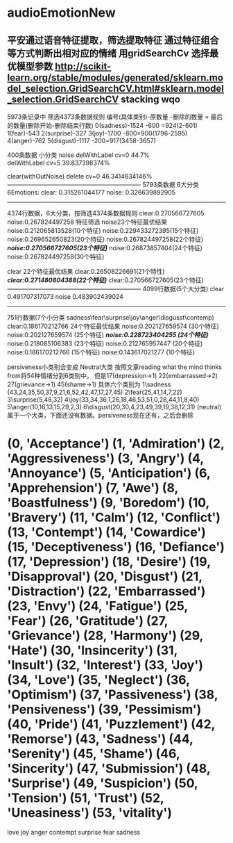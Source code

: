 # audioEmotionNew
平安通过语音特征提取，筛选提取特征 通过特征组合等方式判断出相对应的情绪
用gridSearchCv 选择最优模型参数
http://scikit-learn.org/stable/modules/generated/sklearn.model_selection.GridSearchCV.html#sklearn.model_selection.GridSearchCV
stacking wqo
------------------------------------------
5973条记录中  筛选4373条数据规则
编号(具体类别)-原数量  -删除的数量 = 最后的数量(删除开始-删除结束行数)
0(sadness)-1524  -600 =924(2-601)
1(fear)-543
2(surprise)-327
3(joy)-1700  -800=900(1796-2595)
4(anger)-762
5(disgust)-1117  -200=917(3458-3657)

400条数据 小分类
noise
delWithLabel cv=0 44.7%   
delWithLabel cv=5 39.837398374%

clear(withOutNoise)
delete cv=0  46.3414634146%
——————————————————————
5793条数据 6大分类
6Emotions:
clear: 0.315261044177
noise: 0.326639892905
______________________
4374行数据，6大分类，按筛选4374条数据规则
clear:0.270566727605
noise:0.267824497258
特征筛选 
noise23个特征最优结果
noise:0.212065813528(10个特征)
noise:0.229433272395(15个特征)
noise:0.269652650823(20个特征)
noise:0.267824497258(22个特征)
***noise:0.270566727605(23个特征)***
noise:0.26873857404(24个特征)
noise:0.267824497258(30个特征)

clear 22个特征最优结果
clear:0.26508226691(21个特性)
***clear:0.271480804388(22个特征)***
clear:0.270566727605(23个特征)
——————————————————————
4099行数据(5个大分类)
clear 0.491707317073
noise 0.483902439024
______________________
751行数据(7个小分类 sadness\fear\surprise\joy\anger\disgusst\contemp)
clear:0.186170212766
24个特征最优结果
noise:0.202127659574 (30个特征)
noise:0.202127659574 (25个特征)
***noise:0.228723404255 (24个特征)***
noise:0.218085106383 (23个特征)
noise:0.212765957447 (20个特征)
noise:0.186170212766 (15个特征)
noise:0.143617021277 (10个特征)

persiveness小类别会变成 Neutral大类
按照文章reading what the mind thinks from将54种情绪分到6类别中。
但是17(depression->1\) 22(embarrassed->2\) 27(grievance->1\) 45(shame->1\)
具体六个类别为
1\sadness (43,24,35,50,37,9,21,6,52,42,47,17,27,45)
2\fear(25,41,14,7,22)
3\surprise(5,48,32)
4\joy(33,34,36,1,26,18,46,53,51,0,28,44,11,8,40)
5\anger(10,16,13,15,29,2,3)
6\disgust(20,30,4,23,49,39,19,38,12,31)
(neutral)属于一个大类，下面还没有数据。persiveness现在还有，之后会删除


(0, 'Acceptance')
(1, 'Admiration')
(2, 'Aggressiveness')
(3, 'Angry')
(4, 'Annoyance')
(5, 'Anticipation')
(6, 'Apprehension')
(7, 'Awe')
(8, 'Boastfulness')
(9, 'Boredom')
(10, 'Bravery')
(11, 'Calm')
(12, 'Conflict')
(13, 'Contempt')
(14, 'Cowardice')
(15, 'Deceptiveness')
(16, 'Defiance')
(17, 'Depression')
(18, 'Desire')
(19, 'Disapproval')
(20, 'Disgust')
(21, 'Distraction')
(22, 'Embarrassed')
(23, 'Envy')
(24, 'Fatigue')
(25, 'Fear')
(26, 'Gratitude')
(27, 'Grievance')
(28, 'Harmony')
(29, 'Hate')
(30, 'Insincerity')
(31, 'Insult')
(32, 'Interest')
(33, 'Joy')
(34, 'Love')
(35, 'Neglect')
(36, 'Optimism')
(37, 'Passiveness')
(38, 'Pensiveness')
(39, 'Pessimism')
(40, 'Pride')
(41, 'Puzzlement')
(42, 'Remorse')
(43, 'Sadness')
(44, 'Serenity')
(45, 'Shame')
(46, 'Sincerity')
(47, 'Submission')
(48, 'Surprise')
(49, 'Suspicion')
(50, 'Tension')
(51, 'Trust')
(52, 'Uneasiness')
(53, 'vitality')
=======
love
joy
anger
contempt
surprise
fear
sadness
